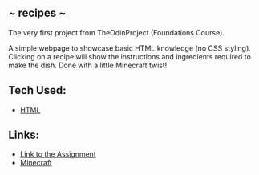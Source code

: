 ## ~ recipes ~
<p>The very first project from TheOdinProject (Foundations Course).</p>
<p>A simple webpage to showcase basic HTML knowledge (no CSS styling). Clicking on a recipe will show the instructions and ingredients required to make the dish. Done with a little Minecraft twist!</p>

## Tech Used:
- [HTML](https://developer.mozilla.org/en-US/docs/Web/HTML)

## Links:
- [Link to the Assignment](https://www.theodinproject.com/paths/foundations/courses/foundations/lessons/recipes)
- [Minecraft](https://www.minecraft.net/en-us)
